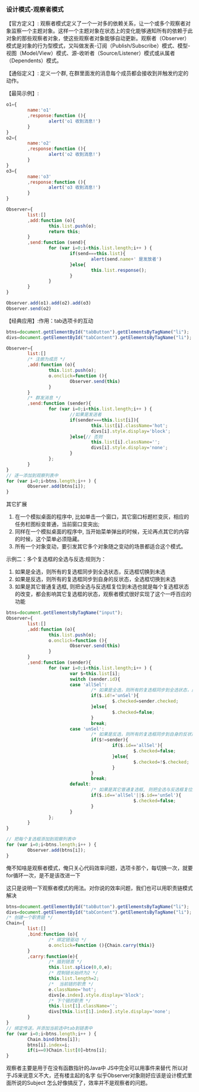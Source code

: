 ### 设计模式-观察者模式

【官方定义】:
观察者模式定义了一个一对多的依赖关系，让一个或多个观察者对象监察一个主题对象。这样一个主题对象在状态上的变化能够通知所有的依赖于此对象的那些观察者对象，使这些观察者对象能够自动更新。观察者（Observer）模式是对象的行为型模式，又叫做发表-订阅（Publish/Subscribe）模式、模型-视图（Model/View）模式、源-收听者（Source/Listener）模式或从属者（Dependents）模式。

【通俗定义】:
定义一个群, 在群里面发的消息每个成员都会接收到并触发约定的动作。

【最简示例】:

```javascript
o1={
        name:'o1'
        ,response:function (){
                alert('o1 收到消息!')
        }
}
o2={
        name:'o2'
        ,response:function (){
                alert('o2 收到消息!')
        }
}
o3={
        name:'o3'
        ,response:function (){
                alert('o3 收到消息!')
        }
}

Observer={
        list:[]
        ,add:function (o){
                this.list.push(o);
                return this;
        }
        ,send:function (send){
                for (var i=0;i<this.list.length;i++ ) {
                        if(send===this.list){
                                alert(send.name+' 是发放者')
                        }else{
                                this.list.response();
                        }
                }
        }
}

Observer.add(o1).add(o2).add(o3)
Observer.send(o2)
```

【经典应用】:作用：tab选项卡的互动

```javascript
btns=document.getElementById("tabButton").getElementsByTagName("li");
divs=document.getElementById("tabContent").getElementsByTagName("li");

Observer={
        list:[]
        /* 注册为成员 */
        ,add:function (o){
                this.list.push(o);
                o.onclick=function (){
                        Observer.send(this)
                }
        }
        /* 群发消息 */
        ,send:function (sender){
                for (var i=0;i<this.list.length;i++ ) {
                        //如果是发送者
                        if(sender===this.list[i]){
                                this.list[i].className='hot';
                                divs[i].style.display='block';
                        }else{// 否则
                                this.list[i].className='';
                                divs[i].style.display='none';
                        }
                };
        }
}
// 逐一添加到观察列表中
for (var i=0;i<btns.length;i++ ) {
        Observer.add(btns[i]);
}
```

其它扩展 

1. 在一个模拟桌面的程序中, 比如单击一个窗口，其它窗口标题栏变灰，相应的任务栏图标变普通，当前窗口变突出;
2. 同样在一个模拟桌面的程序中, 当开始菜单弹出的时候，无论再点其它的内容的时候，这个菜单必须隐藏。
3. 所有一个对象变动，要引发其它多个对象随之变动的场景都适合这个模式。



示例二：多个复选框的全选与反选:规则为：

1. 如果是全选，则所有的复选框同步到全选状态，反选框切换到未选
2. 如果是反选，则所有的复选框同步到自身的反状态，全选框切换到未选
3. 如果是其它普通复选框, 则把全选与反选框复位到未选也就是每个复选框状态的改变，都会影响其它复选框的状态，观察者模式很好实现了这个一呼百应的功能

```javascript
btns=document.getElementsByTagName("input");
Observer={
        list:[]
        ,add:function (o){
                this.list.push(o);
                o.onclick=function (){
                        Observer.send(this)
                }
        }
        ,send:function (sender){
                for (var i=0;i<this.list.length;i++ ) {
                        var $=this.list[i];
                        switch (sender.id){
                        case 'allSel':
                                /* 如果是全选，则所有的复选框同步到全选状态，反选框切换到未选 */
                                if($.id!='unSel'){
                                        $.checked=sender.checked;
                                }else{
                                        $.checked=false;
                                }
                                break;
                        case 'unSel':
                                /* 如果是反选，则所有的复选框同步到自身的反状态，全选框切换到未选 */
                                if($!=sender){
                                        if($.id=='allSel'){
                                                $.checked=false;
                                        }else{
                                                $.checked=!$.checked;                                        
                                        }
                                }
                                break;
                        default:
                                /* 如果是其它普通复选框, 则把全选与反选框复位到未选 */
                                if($.id=='allSel'||$.id=='unSel'){
                                                $.checked=false;
                                }                        
                        }
                };
        }
}

// 把每个复选框添加到观察列表中
for (var i=0;i<btns.length;i++ ) {
        Observer.add(btns[i]);
}
```

俺不知啥是观察者模式，俺只关心代码效率问题，选项卡那个，每切换一次，就要for循环一次，是不是该改进一下

这只是说明一下观察者模式的用法。对你说的效率问题，我们也可以用职责链模式解决

```javascript
btns=document.getElementById("tabButton").getElementsByTagName("li");
divs=document.getElementById("tabContent").getElementsByTagName("li");
/* 创建一个职责链 */
Chain={
        list:[]
        ,bind:function (o){
                /* 绑定链驱动 */
                o.onclick=function (){Chain.carry(this)}
        }
        ,carry:function(e){
                /* 插到链首 */
                this.list.splice(0,0,e);
                /* 控制链长始终为2 */
                this.list.length=2;
                /*  当前链的职责 */
                e.className='hot';
                divs[e.index].style.display='block';
                /* 下个链的职责 */
                this.list[1].className='';
                divs[this.list[1].index].style.display='none';
        }
}
// 绑定传送，并添加当前选中tab到链表中
for (var i=0;i<btns.length;i++ ) {
        Chain.bind(btns[i]);
        btns[i].index=i;
        if(i==0)Chain.list[0]=btns[i];
}
```

观察者主要是用于在没有函数指针的Java中 JS中完全可以用事件来替代 所以对于JS来说意义不大，还有楼主起的名字 似乎Observer对象刚好应该是设计模式里面所说的Subject 怎么好像搞反了，效率并不是观察者的问题。